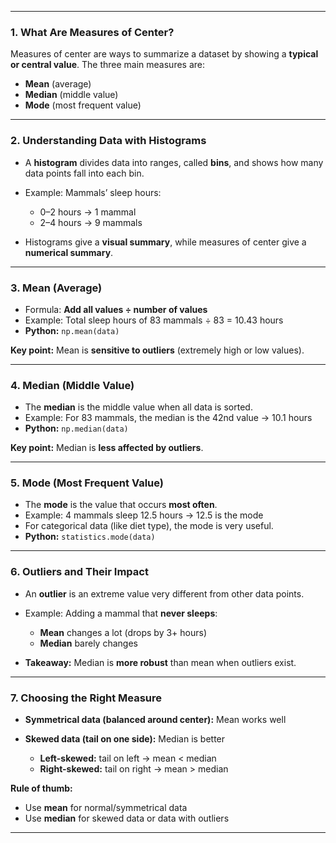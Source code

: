 
---

### **1. What Are Measures of Center?**

Measures of center are ways to summarize a dataset by showing a **typical or central value**.
The three main measures are:

* **Mean** (average)
* **Median** (middle value)
* **Mode** (most frequent value)

---

### **2. Understanding Data with Histograms**

* A **histogram** divides data into ranges, called **bins**, and shows how many data points fall into each bin.
* Example: Mammals’ sleep hours:

  * 0–2 hours → 1 mammal
  * 2–4 hours → 9 mammals
* Histograms give a **visual summary**, while measures of center give a **numerical summary**.

---

### **3. Mean (Average)**

* Formula: **Add all values ÷ number of values**
* Example: Total sleep hours of 83 mammals ÷ 83 = 10.43 hours
* **Python:** `np.mean(data)`

**Key point:** Mean is **sensitive to outliers** (extremely high or low values).

---

### **4. Median (Middle Value)**

* The **median** is the middle value when all data is sorted.
* Example: For 83 mammals, the median is the 42nd value → 10.1 hours
* **Python:** `np.median(data)`

**Key point:** Median is **less affected by outliers**.

---

### **5. Mode (Most Frequent Value)**

* The **mode** is the value that occurs **most often**.
* Example: 4 mammals sleep 12.5 hours → 12.5 is the mode
* For categorical data (like diet type), the mode is very useful.
* **Python:** `statistics.mode(data)`

---

### **6. Outliers and Their Impact**

* An **outlier** is an extreme value very different from other data points.
* Example: Adding a mammal that **never sleeps**:

  * **Mean** changes a lot (drops by 3+ hours)
  * **Median** barely changes
* **Takeaway:** Median is **more robust** than mean when outliers exist.

---

### **7. Choosing the Right Measure**

* **Symmetrical data (balanced around center):** Mean works well
* **Skewed data (tail on one side):** Median is better

  * **Left-skewed:** tail on left → mean < median
  * **Right-skewed:** tail on right → mean > median

**Rule of thumb:**

* Use **mean** for normal/symmetrical data
* Use **median** for skewed data or data with outliers

---


